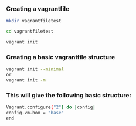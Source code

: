 ### Creating a vagrantfile 

 ```bash 
mkdir vagrantfiletest
 
cd vagrantfiletest

vagrant init
```

### Creating a basic vagrantfile structure 
```bash
vagrant init --minimal
or 
vagrant init -m
```
### This will give the following basic structure:
```bash
Vagrant.configure("2") do |config| 
config.vm.box = "base"
end
```